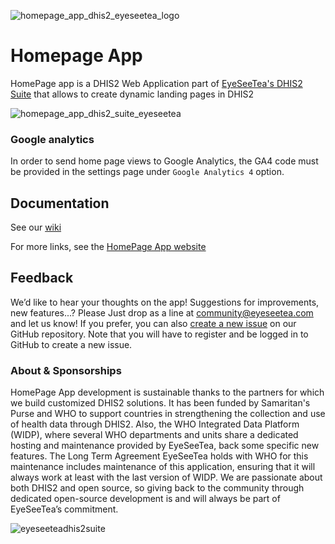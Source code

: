 
![homepage_app_dhis2_eyeseetea_logo](https://github.com/EyeSeeTea/home-page-app/assets/108925044/14698ad3-3988-4291-b67e-ae2a374710f8)

# Homepage App

HomePage app is a DHIS2 Web Application part of [EyeSeeTea's DHIS2 Suite](https://eyeseetea.com/dhis2-apps/) that allows to create dynamic landing pages in DHIS2

![homepage_app_dhis2_suite_eyeseetea](https://github.com/EyeSeeTea/home-page-app/assets/108925044/f2169127-7faf-4644-82b5-a4b177c537ed)

### Google analytics

In order to send home page views to Google Analytics, the GA4 code must be provided in the settings page under `Google Analytics 4` option.

## Documentation

See our [wiki](https://github.com/EyeSeeTea/home-page-app/wiki/Home)

For more links, see the [HomePage App website](https://eyeseetea.github.io/home-page-app)

## Feedback

We’d like to hear your thoughts on the app! Suggestions for improvements, new features...? Please Just drop as a line at community@eyeseetea.com and let us know! If you prefer, you can also [create a new issue](https://github.com/EyeSeeTea/home-page-app/issues) on our GitHub repository. Note that you will have to register and be logged in to GitHub to create a new issue.

### About & Sponsorships

HomePage App  development is sustainable thanks to the partners for which we build customized DHIS2 solutions. It has been funded by Samaritan's Purse and WHO to support countries in strengthening the collection and use of health data through DHIS2. Also, the WHO Integrated Data Platform (WIDP), where several WHO departments and units share a dedicated hosting and maintenance provided by EyeSeeTea, back some specific new features. The Long Term Agreement EyeSeeTea holds with WHO for this maintenance includes maintenance of this application, ensuring that it will always work at least with the last version of WIDP. We are passionate about both DHIS2 and open source, so giving back to the community through dedicated open-source development is and will always be part of EyeSeeTea’s commitment.

![eyeseeteadhis2suite](https://github.com/EyeSeeTea/home-page-app/assets/108925044/190b9ba1-a8ba-4a92-83c1-3005096d27c1)
